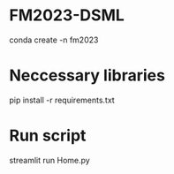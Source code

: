 # FM2023-DSML
conda create -n fm2023

# Neccessary libraries
pip install -r requirements.txt

# Run script
streamlit run Home.py
